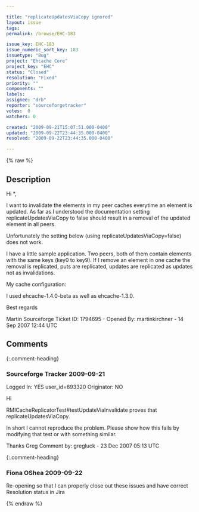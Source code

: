 ```yaml
---

title: "replicateUpdatesViaCopy ignored"
layout: issue
tags: 
permalink: /browse/EHC-183

issue_key: EHC-183
issue_numeric_sort_key: 183
issuetype: "Bug"
project: "Ehcache Core"
project_key: "EHC"
status: "Closed"
resolution: "Fixed"
priority: ""
components: ""
labels: 
assignee: "drb"
reporter: "sourceforgetracker"
votes:  0
watchers: 0

created: "2009-09-21T15:07:51.000-0400"
updated: "2009-09-22T23:44:35.000-0400"
resolved: "2009-09-22T23:44:35.000-0400"

---
```




{% raw %}



## Description

<div markdown="1" class="description">

Hi \*, 
 
I want to invalidate the elements in my peer caches everytime an element is updated. 
As far as I understood the documentation setting replicateUpdatesViaCopy to false should result in a removal of the updated element in all peers. 
 
Unfortunately the setting below (using replicateUpdatesViaCopy=false) does not work.

I have a little sample application. Two peers, both of them contain elements with the same keys (key0 to key9). If I remove an element in one cache the removal is replicated, puts are replicated, updates are replicated as updates not as invalidations. 
 
My cache configuration: 
 
<cache name="testCache" maxElementsInMemory="10000" 
eternal="false" timeToIdleSeconds="240" timeToLiveSeconds="240" 
overflowToDisk="false" diskPersistent="false" 
memoryStoreEvictionPolicy="LRU"> 
<cacheEventListenerFactory 
class="net.sf.ehcache.distribution.RMICacheReplicatorFactory" 
properties="replicateAsynchronously=true, 
replicatePuts=true, 
replicateUpdates=true, 
replicateUpdatesViaCopy=false, 
replicateRemovals=true" /> 
</cache> 

I used ehcache-1.4.0-beta as well as ehcache-1.3.0. 

Best regards 
 
Martin 
Sourceforge Ticket ID: 1794695 - Opened By: martinkirchner - 14 Sep 2007 12:44 UTC

</div>

## Comments


{:.comment-heading}
### **Sourceforge Tracker** <span class="date">2009-09-21</span>

<div markdown="1" class="comment">

Logged In: YES 
user\_id=693320
Originator: NO

Hi

RMICacheReplicatorTest#testUpdateViaInvalidate proves that replicateUpdatesViaCopy.

In short I cannot reproduce the problem. Please show how this fails by modifying that test or with something similar.

Thanks 
Greg
Comment by: gregluck - 23 Dec 2007 05:13 UTC

</div>


{:.comment-heading}
### **Fiona OShea** <span class="date">2009-09-22</span>

<div markdown="1" class="comment">

Re-opening so that I can properly close out these issues and have correct Resolution status in Jira

</div>



{% endraw %}
